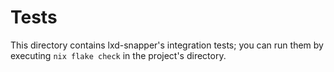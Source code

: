 # Tests

This directory contains lxd-snapper's integration tests; you can run them by
executing `nix flake check` in the project's directory.
